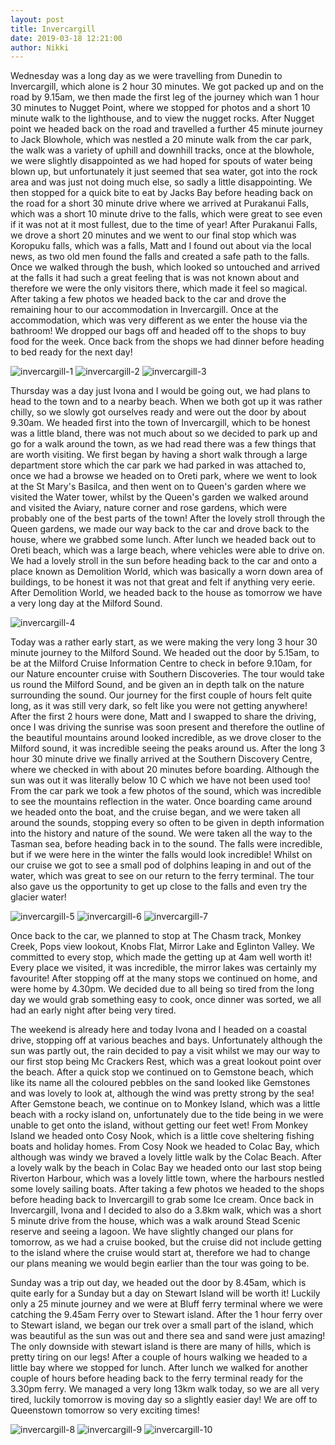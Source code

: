 ```yaml
---
layout: post
title: Invercargill
date: 2019-03-18 12:21:00
author: Nikki
---
```


Wednesday was a long day as we were travelling from Dunedin to Invercargill, which alone is 2 hour 30 minutes. We got packed up and on the road by 9.15am, we then made the first leg of the journey which wan 1 hour 30 minutes to Nugget Point, where we stopped for photos and a short 10 minute walk to the lighthouse, and to view the nugget rocks. After Nugget point we headed back on the road and travelled a further 45 minute journey to Jack Blowhole, which was nestled a 20 minute walk from the car park, the walk was a variety of uphill and downhill tracks, once at the blowhole, we were slightly disappointed as we had hoped for spouts of water being blown up, but unfortunately it just seemed that sea water, got into the rock area and was just not doing much else, so sadly a little disappointing. We then stopped for a quick bite to eat by Jacks Bay before heading back on the road for a short 30 minute drive where we arrived at Purakanui Falls, which was a short 10 minute drive to the falls, which were great to see even if it was not at it most fullest, due to the time of year! After Purakanui Falls, we drove a short 20 minutes and we went to our final stop which was Koropuku falls, which was a falls, Matt and I found out about via the local news, as two old men found the falls and created a safe path to the falls. Once we walked through the bush, which looked so untouched and arrived at the falls it had such a great feeling that is was not known about and therefore we were the only visitors there, which made it feel so magical. After taking a few photos we headed back to the car and drove the remaining hour to our accommodation in Invercargill. Once at the accommodation, which was very different as we enter the house via the bathroom! We dropped our bags off and headed off to the shops to buy food for the week. Once back from the shops we had dinner before heading to bed ready for the next day!

![invercargill-1](/assets/img/invercargill/1.jpg)
![invercargill-2](/assets/img/invercargill/2.jpg)
![invercargill-3](/assets/img/invercargill/3.jpg)

Thursday was a day just Ivona and I would be going out, we had plans to head to the town and to a nearby beach. When we both got up it was rather chilly, so we slowly got ourselves ready and were out the door by about 9.30am. We headed first into the town of Invercargill, which to be honest was a little bland, there was not much about so we decided to park up and go for a walk around the town, as we had read there was a few things that are worth visiting. We first began by having a short walk through a large department store which the car park we had parked in was attached to, once we had a browse we headed on to Oreti park, where we went to look at the St Mary's Basilca, and then went on to Queen's garden where we visited the Water tower, whilst by the Queen's garden we walked around and visited the Aviary, nature corner and rose gardens, which were probably one of the best parts of the town! After the lovely stroll through the Queen gardens, we made our way back to the car and drove back to the house, where we grabbed some lunch. After lunch we headed back out to Oreti beach, which was a large beach, where vehicles were able to drive on. We had a lovely stroll in the sun before heading back to the car and onto a place known as Demolition World, which was basically a worn down area of buildings, to be honest it was not that great and felt if anything very eerie. After Demolition World, we headed back to the house as tomorrow we have a very long day at the Milford Sound.

![invercargill-4](/assets/img/invercargill/4.jpg)

Today was a rather early start, as we were making the very long 3 hour 30 minute journey to the Milford Sound. We headed out the door by 5.15am, to be at the Milford Cruise Information Centre to check in before 9.10am, for our Nature encounter cruise with Southern Discoveries. The tour would take us round the Milford Sound, and be given an in depth talk on the nature surrounding the sound. Our journey for the first couple of hours felt quite long, as it was still very dark, so felt like you were not getting anywhere! After the first 2 hours were done, Matt and I swapped to share the driving, once I was driving the sunrise was soon present and therefore the outline of the beautiful mountains around looked incredible, as we drove closer to the Milford sound, it was incredible seeing the peaks around us. After the long 3 hour 30 minute drive we finally arrived at the Southern Discovery Centre, where we checked in with about 20 minutes before boarding. Although the sun was out it was literally below 10 C which we have not been used too! From the car park we took a few photos of the sound, which was incredible to see the mountains reflection  in the water. Once boarding came around we headed onto the boat, and the cruise began, and we were taken all around the sounds, stopping every so often to be given in depth information into the history and nature of the sound. We were taken all the way to the Tasman sea, before heading back in to the sound. The falls were incredible, but if we were here in the winter the falls would look incredible! Whilst on our cruise we got to see a small pod of dolphins leaping in and out of the water, which was great to see on our return to the ferry terminal. The tour also gave us the opportunity to get up close to the falls and even try the glacier water!

![invercargill-5](/assets/img/invercargill/5.jpg)
![invercargill-6](/assets/img/invercargill/6.jpg)
![invercargill-7](/assets/img/invercargill/7.jpg)

Once back to the car, we planned to stop at The Chasm track, Monkey Creek, Pops view lookout, Knobs Flat, Mirror Lake and Eglinton Valley. We committed to every stop, which made the getting up at 4am well worth it! Every place we visited, it was incredible, the mirror lakes was certainly my favourite! After stopping off at the many stops we continued on home, and were home by 4.30pm. We decided due to all being so tired from the long day we would grab something easy to cook, once dinner was sorted, we all had an early night after being very tired.

The weekend is already here and today Ivona and I headed on a coastal drive, stopping off at various beaches and bays. Unfortunately although the sun was partly out, the rain decided to pay a visit whilst we may our way to our first stop being Mc Crackers Rest, which was a great lookout point over the beach. After a quick stop we continued on to Gemstone beach, which like its name all the coloured pebbles on the sand looked like Gemstones and was lovely to look at, although the wind was pretty strong by the sea! After Gemstone beach, we continue on to Monkey Island, which was a little beach with a rocky island on, unfortunately due to the tide being in we were unable to get onto the island, without getting our feet wet! From Monkey Island we headed onto Cosy Nook, which is a little cove sheltering fishing boats and holiday homes. From Cosy Nook we headed to Colac Bay, which although was windy we braved a lovely little walk by the Colac Beach. After a lovely walk by the beach in Colac Bay we headed onto our last stop being Riverton Harbour, which was a lovely little town, where the harbours nestled some lovely sailing boats. After taking a few photos we headed to the shops before heading back to Invercargill to grab some Ice cream. Once back in Invercargill, Ivona and I decided to also do a 3.8km walk, which was a short 5 minute drive from the house, which was a walk around Stead Scenic reserve and seeing a lagoon. We have slightly changed our plans for tomorrow, as we had a cruise booked, but the cruise did not include getting to the island where the cruise would start at, therefore we had to change our plans meaning we would begin earlier than the tour was going to be.

Sunday was a trip out day, we headed out the door by 8.45am, which is quite early for a Sunday but a day on Stewart Island will be worth it! Luckily only a 25 minute journey and we were at Bluff ferry terminal where we were catching the 9.45am Ferry over to Stewart island. After the 1 hour ferry over to Stewart island, we began our trek over a small part of the island, which was beautiful as the sun was out and there sea and sand were just amazing! The only downside with stewart island is there are many of hills, which is pretty tiring on our legs! After a couple of hours walking we headed to a little bay where we stopped for lunch. After lunch we walked for another couple of hours before heading back to the ferry terminal ready for the 3.30pm ferry. We managed a very long 13km walk today, so we are all very tired, luckily tomorrow is moving day so a slightly easier day! We are off to Queenstown tomorrow so very exciting times!

![invercargill-8](/assets/img/invercargill/8.jpg)
![invercargill-9](/assets/img/invercargill/9.jpg)
![invercargill-10](/assets/img/invercargill/10.jpg)